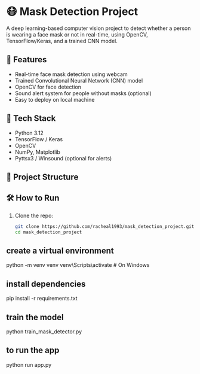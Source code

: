 # 😷 Mask Detection Project

A deep learning-based computer vision project to detect whether a person is wearing a face mask or not in real-time, using OpenCV, TensorFlow/Keras, and a trained CNN model.

## 🚀 Features

- Real-time face mask detection using webcam
- Trained Convolutional Neural Network (CNN) model
- OpenCV for face detection
- Sound alert system for people without masks (optional)
- Easy to deploy on local machine

## 🧠 Tech Stack

- Python 3.12
- TensorFlow / Keras
- OpenCV
- NumPy, Matplotlib
- Pyttsx3 / Winsound (optional for alerts)

## 📁 Project Structure

## 🛠️ How to Run

1. Clone the repo:
   ```bash
   git clone https://github.com/racheal1993/mask_detection_project.git
   cd mask_detection_project
## create a virtual environment
 python -m venv venv
venv\Scripts\activate      # On Windows
## install dependencies
  pip install -r requirements.txt

## train the model
  python train_mask_detector.py
## to run the app 
  python run app.py
